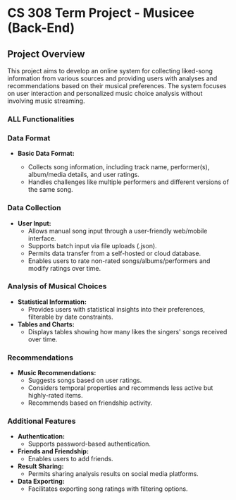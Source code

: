 # CS 308 Term Project - Musicee (Back-End)

## Project Overview

This project aims to develop an online system for collecting liked-song information from various sources and providing users with analyses and recommendations based on their musical preferences. 
The system focuses on user interaction and personalized music choice analysis without involving music streaming.

### ALL Functionalities

### Data Format

- **Basic Data Format:**
  
  - Collects song information, including track name, performer(s), album/media details, and user ratings.
  - Handles challenges like multiple performers and different versions of the same song.

### Data Collection

- **User Input:**
  - Allows manual song input through a user-friendly web/mobile interface.
  - Supports batch input via file uploads (.json).
  - Permits data transfer from a self-hosted or cloud database.
  - Enables users to rate non-rated songs/albums/performers and modify ratings over time.

### Analysis of Musical Choices

- **Statistical Information:**
  - Provides users with statistical insights into their preferences, filterable by date constraints.
- **Tables and Charts:**
  - Displays tables showing how many likes the singers' songs received over time.

### Recommendations

- **Music Recommendations:**
  - Suggests songs based on user ratings.
  - Considers temporal properties and recommends less active but highly-rated items.
  - Recommends based on friendship activity.

### Additional Features

- **Authentication:**
  - Supports password-based authentication.
- **Friends and Friendship:**
  - Enables users to add friends.
- **Result Sharing:**
  - Permits sharing analysis results on social media platforms.
- **Data Exporting:**
  - Facilitates exporting song ratings with filtering options.
